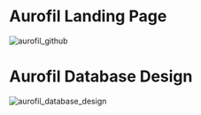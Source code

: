 # Aurofil Landing Page

![aurofil_github](https://user-images.githubusercontent.com/116990574/231334063-51937373-c598-4426-b3fc-23daa8592faa.png)


# Aurofil  Database Design

![aurofil_database_design](https://user-images.githubusercontent.com/116990574/232287983-6860cd22-0492-4017-8d1c-9e4ff9789d3b.png)

